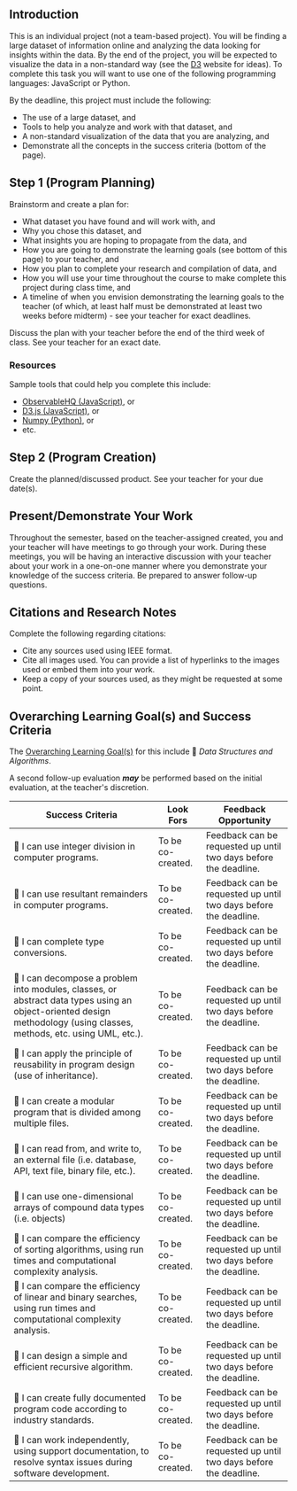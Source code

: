 ## Introduction

This is an individual project (not a team-based project). You will be finding a large dataset of information online and analyzing the data looking for insights within the data. By the end of the project, you will be expected to visualize the data in a non-standard way (see the [D3](https://d3js.org) website for ideas). To complete this task you will want to use one of the following programming languages: JavaScript or Python.

By the deadline, this project must include the following:
* The use of a large dataset, and
* Tools to help you analyze and work with that dataset, and
* A non-standard visualization of the data that you are analyzing, and
* Demonstrate all the concepts in the success criteria (bottom of the page). 

## Step 1 (Program Planning)

Brainstorm and create a plan for:
* What dataset you have found and will work with, and
* Why you chose this dataset, and
* What insights you are hoping to propagate from the data, and
* How you are going to demonstrate the learning goals (see bottom of this page) to your teacher, and
* How you plan to complete your research and compilation of data, and
* How you will use your time throughout the course to make complete this project during class time, and
* A timeline of when you envision demonstrating the learning goals to the teacher (of which, at least half must be demonstrated at least two weeks before midterm) - see your teacher for exact deadlines.

Discuss the plan with your teacher before the end of the third week of class. See your teacher for an exact date.

### Resources

Sample tools that could help you complete this include:
* [ObservableHQ (JavaScript)](https://observablehq.com/), or
* [D3.js (JavaScript)](https://d3js.org/), or
* [Numpy (Python)](https://numpy.org/), or
* etc.

## Step 2 (Program Creation)

Create the planned/discussed product. See your teacher for your due date(s).

## Present/Demonstrate Your Work
Throughout the semester, based on the teacher-assigned created, you and your teacher will have meetings to go through your work. During these meetings, you will be having an interactive discussion with your teacher about your work in a one-on-one manner where you demonstrate your knowledge of the success criteria. Be prepared to answer follow-up questions.

## Citations and Research Notes
Complete the following regarding citations:  
* Cite any sources used using IEEE format.
* Cite all images used. You can provide a list of hyperlinks to the images used or embed them into your work.
* Keep a copy of your sources used, as they might be requested at some point.

## Overarching Learning Goal(s) and Success Criteria
The [Overarching Learning Goal(s)](./images/ICS4U.jpg) for this include &#x1F4D9; _Data Structures and Algorithms_.  

A second follow-up evaluation **_may_** be performed based on the initial evaluation, at the teacher's discretion.

| Success Criteria | Look Fors | Feedback Opportunity |
| ---------------- | --------- | ------------------------ |
| &#x1F4D9; I can use integer division in computer programs. | To be co-created. |  Feedback can be requested up until two days before the deadline. |
| &#x1F4D9; I can use resultant remainders in computer programs. | To be co-created. |  Feedback can be requested up until two days before the deadline. |
| &#x1F4D9; I can complete type conversions. | To be co-created. |  Feedback can be requested up until two days before the deadline. |
| &#x1F4D9; I can decompose a problem into modules, classes, or abstract data types using an object-oriented design methodology (using classes, methods, etc. using UML, etc.). | To be co-created. |  Feedback can be requested up until two days before the deadline. |
| &#x1F4D9; I can apply the principle of reusability in program design (use of inheritance). | To be co-created. |  Feedback can be requested up until two days before the deadline. |
| &#x1F4D9; I can create a modular program that is divided among multiple files. | To be co-created. |  Feedback can be requested up until two days before the deadline. |
| &#x1F4D9; I can read from, and write to, an external file (i.e. database, API, text file, binary file, etc.). | To be co-created. |  Feedback can be requested up until two days before the deadline. |
| &#x1F4D9; I can use one-dimensional arrays of compound data types (i.e. objects) | To be co-created. |  Feedback can be requested up until two days before the deadline. |
| &#x1F4D9; I can compare the efficiency of sorting algorithms, using run times and computational complexity analysis. | To be co-created. |  Feedback can be requested up until two days before the deadline. |
| &#x1F4D9; I can compare the efficiency of linear and binary searches, using run times and computational complexity analysis. | To be co-created. |  Feedback can be requested up until two days before the deadline. |
| &#x1F4D9; I can design a simple and efficient recursive algorithm.| To be co-created. |  Feedback can be requested up until two days before the deadline. |
| &#x1F4D9; I can create fully documented program code according to industry standards. | To be co-created. |  Feedback can be requested up until two days before the deadline. |
| &#x1F4D9; I can work independently, using support documentation, to resolve syntax issues during software development. | To be co-created. |  Feedback can be requested up until two days before the deadline. |